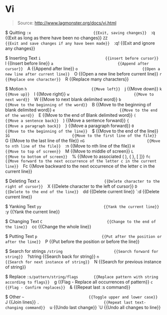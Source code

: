 # Vi

> Source: http://www.lagmonster.org/docs/vi.html

$ Quitting
    `:x                            {{Exit, saving changes}} 
    `:q                            {{Exit as long as there have been no changes}} 
    `ZZ                            {{Exit and save changes if any have been made}} 
    `:q!                           {{Exit and ignore any changes}} 

$ Inserting Text
    `i                             {{insert before cursor}} 
    `I                             {{Insert before line}} 
    `a                             {{Append after cursor}} 
    `A                             {{Append after line}} 
    `o                             {{Open a new line after current line}} 
    `O                             {{Open a new line before current line}} 
    `r                             {{Replace one character}} 
    `R                             {{Replace many characters}} 

$ Motion
    `h                             {{Move left}} 
    `j                             {{Move down}} 
    `k                             {{Move up}} 
    `l                             {{Move right}} 
    `w                             {{Move to next word}} 
    `W                             {{Move to next blank delimited word}} 
    `b                             {{Move to the beginning of the word}} 
    `B                             {{Move to the beginning of blank delimited word}} 
    `e                             {{Move to the end of the word}} 
    `E                             {{Move to the end of Blank delimited word}} 
    `(                             {{Move a sentence back}} 
    `)                             {{Move a sentence forward}} 
    `{                             {{Move a paragraph back}} 
    `}                             {{Move a paragraph forward}} 
    `0                             {{Move to the beginning of the line}} 
    `$                             {{Move to the end of the line}} 
    `1G                            {{Move to the first line of the file}} 
    `G                             {{Move to the last line of the file}} 
    `nG                            {{Move to nth line of the file}} 
    `:n                            {{Move to nth line of the file}} 
    `H                             {{Move to top of screen}} 
    `M                             {{Move to middle of screen}} 
    `L                             {{Move to bottom of screen}} 
    `%                             {{Move to associated ( ), { }, [ ]}} 
    `fc                            {{Move forward to the next occurrence of the letter c in the current line}} 
    `Fc                            {{Move backward to the next occurrence of the letter c in the current line}} 

$ Deleting Text
    `x                             {{Delete character to the right of cursor}} 
    `X                             {{Delete character to the left of cursor}} 
    `D                             {{Delete to the end of the line}} 
    `dd                            {{Delete current line}} 
    `:d                            {{Delete current line}} 

$ Yanking Text
    `yy                            {{Yank the current line}} 
    `:y                            {{Yank the current line}} 

$ Changing Text
    `C                             {{Change to the end of the line}} 
    `cc                            {{Change the whole line}} 

$ Putting Text
    `p                             {{Put after the position or after the line}} 
    `P                             {{Put before the position or before the line}} 

$ Search for strings
    `/string                       {{Search forward for string}} 
    `?string                       {{Search back for string}} 
    `n                             {{Search for next instance of string}} 
    `N                             {{Search for previous instance of string}} 

$ Replace
    `:s/pattern/string/flags       {{Replace pattern with string according to flags}} 
    `g                             {{Flag - Replace all occurrences of pattern}} 
    `c                             {{Flag - Confirm replaces}} 
    `&                             {{Repeat last :s command}} 

$ Other
    `~                             {{Toggle upper and lower case}} 
    `J                             {{Join lines}} 
    `.                             {{Repeat last text-changing command}} 
    `u                             {{Undo last change}} 
    `U                             {{Undo all changes to line}} 

